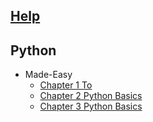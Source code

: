 
## [Help](/help.py)

## Python
  * Made-Easy
    * [Chapter 1 To ](python/Made-Easy/chapter_1_to_.ipynb)
    * [Chapter 2 Python Basics](python/Made-Easy/chapter_2_python_basics.ipynb)
    * [Chapter 3 Python Basics](python/Made-Easy/chapter_3_python_basics.ipynb)

